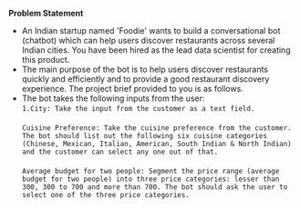 
**Problem Statement**
 - An Indian startup named 'Foodie' wants to build a conversational bot (chatbot) which can help users discover restaurants across several Indian cities. You have been hired as the lead data scientist for creating this product.
 - The main purpose of the bot is to help users discover restaurants quickly and efficiently and to provide a good restaurant discovery experience. The project brief provided to you is as follows.
 - The bot takes the following inputs from the user:<br>
   `1.City: Take the input from the customer as a text field.` <br><br>
   `Cuisine Preference: Take the cuisine preference from the customer. The bot should list out the following six cuisine categories (Chinese, Mexican, Italian, American, South Indian & North Indian) and the customer can select any one out of that.`<br><br>
   `Average budget for two people: Segment the price range (average budget for two people) into three price categories: lesser than 300, 300 to 700 and more than 700. The bot should ask the user to select one of the three price categories.`<br><br>
